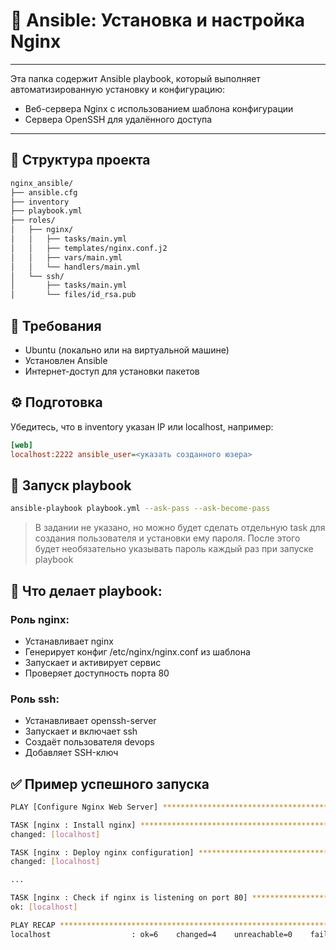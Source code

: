 # 📘 Ansible: Установка и настройка Nginx

---

Эта папка содержит Ansible playbook, который выполняет автоматизированную установку и конфигурацию:

- Веб-сервера Nginx с использованием шаблона конфигурации
- Сервера OpenSSH для удалённого доступа

---

## 📁 Структура проекта
```bash
nginx_ansible/
├── ansible.cfg
├── inventory
├── playbook.yml
├── roles/
│   ├── nginx/
│   │   ├── tasks/main.yml
│   │   ├── templates/nginx.conf.j2
│   │   ├── vars/main.yml
│   │   └── handlers/main.yml
│   └── ssh/
│       ├── tasks/main.yml
│       └── files/id_rsa.pub
```

## 🧰 Требования
- Ubuntu (локально или на виртуальной машине)
- Установлен Ansible
- Интернет-доступ для установки пакетов

## ⚙️ Подготовка

Убедитесь, что в inventory указан IP или localhost, например:

```ini
[web]
localhost:2222 ansible_user=<указать созданного юзера>
```

## 🚀 Запуск playbook
```bash
ansible-playbook playbook.yml --ask-pass --ask-become-pass
```

> В задании не указано, но можно будет сделать отдельную task для создания пользователя и установки ему пароля. После этого будет необязательно указывать пароль каждый раз при запуске playbook
 
## 📄 Что делает playbook:

### Роль nginx:

- Устанавливает nginx
- Генерирует конфиг /etc/nginx/nginx.conf из шаблона
- Запускает и активирует сервис
- Проверяет доступность порта 80

### Роль ssh:
- Устанавливает openssh-server
- Запускает и включает ssh
- Создаёт пользователя devops
- Добавляет SSH-ключ

## ✅ Пример успешного запуска
```bash
PLAY [Configure Nginx Web Server] *********************************************

TASK [nginx : Install nginx] **************************************************
changed: [localhost]

TASK [nginx : Deploy nginx configuration] *************************************
changed: [localhost]

...

TASK [nginx : Check if nginx is listening on port 80] *************************
ok: [localhost]

PLAY RECAP ********************************************************************
localhost                  : ok=6    changed=4    unreachable=0    failed=0
```
